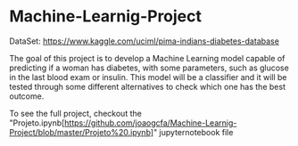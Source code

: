 # Machine-Learnig-Project

DataSet: https://www.kaggle.com/uciml/pima-indians-diabetes-database

The goal of this project is to develop a Machine Learning model capable of predicting if a woman has diabetes, with some parameters, such as glucose in the last blood exam or insulin. This model will be a classifier and it will be tested through some different alternatives to check which one has the best outcome.

To see the full project, checkout the "Projeto.ipynb[https://github.com/joaogcfa/Machine-Learnig-Project/blob/master/Projeto%20.ipynb]" jupyternotebook file
